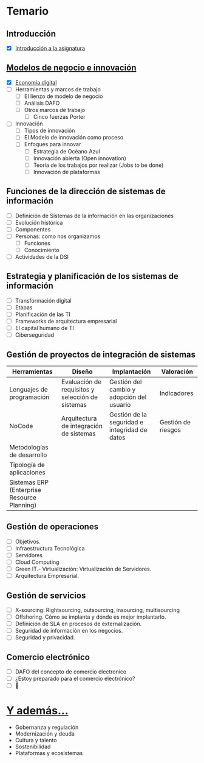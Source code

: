 # Temario

## Introducción

- [x] [Introducción a la asignatura](/temario/00-introduccionDSI.md)

## [Modelos de negocio e innovación](/temario/01-modelosNegocioInnovacion/README.md)

- [x] [Economía digital](/temario/01-modelosNegocioInnovacion/economiaDigital.md)
- [ ] Herramientas y marcos de trabajo
  - [ ] El lienzo de modelo de negocio
  - [ ] Análisis DAFO
  - [ ] Otros marcos de trabajo
    - [ ] Cinco fuerzas Porter
- [ ] Innovación
  - [ ] Tipos de innovación
  - [ ] El Modelo de innovación como proceso
  - [ ] Enfoques para innovar
    - [ ] Estrategia de Océano Azul
    - [ ] Innovación abierta (Open innovation)
    - [ ] Teoría de los trabajos por realizar (Jobs to be done)
    - [ ] Innovación de plataformas

## Funciones de la dirección de sistemas de información

- [ ] Definición de Sistemas de la información en las organizaciones
- [ ] Evolución histórica
- [ ] Componentes
- [ ] Personas: como nos organizamos
  - [ ] Funciones
  - [ ] Conocimiento
- [ ] Actividades de la DSI

## Estrategia y planificación de los sistemas de información

- [ ] Transformación digital
- [ ] Etapas
- [ ] Planificación de las TI
- [ ] Frameworks de arquitectura empresarial
- [ ] El capital humano de TI
- [ ] Ciberseguridad

## Gestión de proyectos de integración de sistemas

|Herramientas|Diseño|Implantación|Valoración|
|-|-|-|-|
|Lenguajes de programación|Evaluación de requisitos y selección de sistemas|Gestión del cambio y adopción del usuario|Indicadores|
|NoCode|Arquitectura de integración de sistemas|Gestión de la seguridad e integridad de datos|Gestión de riesgos|
|Metodologías de desarrollo|
|Tipología de aplicaciones|
|Sistemas ERP (Enterprise Resource Planning)|

## Gestión de operaciones

- [ ] Objetivos.
- [ ] Infraestructura Tecnológica
- [ ] Servidores
- [ ] Cloud Computing
- [ ] Green IT.- Virtualización: Virtualización de Servidores.
- [ ] Arquitectura Empresarial.

## Gestión de servicios

- [ ] X-sourcing: Rightsourcing, outsourcing, insourcing, multisourcing
- [ ] Offshoring. Cómo se implanta y dónde es mejor implantarlo.
- [ ] Definición de SLA en procesos de externalización.
- [ ] Seguridad de información en los negocios.
- [ ] Seguridad y privacidad.

## Comercio electrónico

- [ ] DAFO del concepto de comercio electronico
- [ ] ¿Estoy preparado para el comercio electrónico?
- [ ] 🤔

# [Y además...](/documentos/refactoring/temasPropuestosCompleto.md)

- Gobernanza y regulación
- Modernización y deuda
- Cultura y talento
- Sostenibilidad
- Plataformas y ecosistemas
